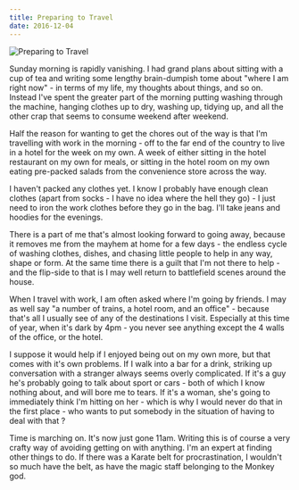 ```yaml
---
title: Preparing to Travel
date: 2016-12-04
---
```


![Preparing to Travel](https://source.unsplash.com/ZYYS1kapOm8/1600x900)

Sunday morning is rapidly vanishing. I had grand plans about sitting with a cup of tea and writing some lengthy brain-dumpish tome about "where I am right now" - in terms of my life, my thoughts about things, and so on. Instead I've spent the greater part of the morning putting washing through the machine, hanging clothes up to dry, washing up, tidying up, and all the other crap that seems to consume weekend after weekend.

Half the reason for wanting to get the chores out of the way is that I'm travelling with work in the morning - off to the far end of the country to live in a hotel for the week on my own. A week of either sitting in the hotel restaurant on my own for meals, or sitting in the hotel room on my own eating pre-packed salads from the convenience store across the way.

I haven't packed any clothes yet. I know I probably have enough clean clothes (apart from socks - I have no idea where the hell they go) - I just need to iron the work clothes before they go in the bag. I'll take jeans and hoodies for the evenings.

There is a part of me that's almost looking forward to going away, because it removes me from the mayhem at home for a few days - the endless cycle of washing clothes, dishes, and chasing little people to help in any way, shape or form. At the same time there is a guilt that I'm not there to help - and the flip-side to that is I may well return to battlefield scenes around the house.

When I travel with work, I am often asked where I'm going by friends. I may as well say "a number of trains, a hotel room, and an office" - because that's all I usually see of any of the destinations I visit. Especially at this time of year, when it's dark by 4pm - you never see anything except the 4 walls of the office, or the hotel.

I suppose it would help if I enjoyed being out on my own more, but that comes with it's own problems. If I walk into a bar for a drink, striking up conversation with a stranger always seems overly complicated. If it's a guy he's probably going to talk about sport or cars - both of which I know nothing about, and will bore me to tears. If it's a woman, she's going to immediately think I'm hitting on her - which is why I would never do that in the first place - who wants to put somebody in the situation of having to deal with that ?

Time is marching on. It's now just gone 11am. Writing this is of course a very crafty way of avoiding getting on with anything. I'm an expert at finding other things to do. If there was a Karate belt for procrastination, I wouldn't so much have the belt, as have the magic staff belonging to the Monkey god.